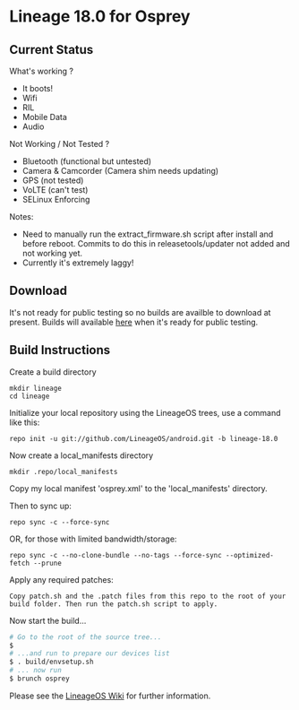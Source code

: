 
Lineage 18.0 for Osprey
=======================

Current Status
--------------

What's working ?
 - It boots!
 - Wifi
 - RIL
 - Mobile Data
 - Audio

Not Working / Not Tested ?
 - Bluetooth (functional but untested)
 - Camera & Camcorder (Camera shim needs updating)
 - GPS (not tested)
 - VoLTE (can't test)
 - SELinux Enforcing

Notes:
 - Need to manually run the extract_firmware.sh script after install and before reboot. Commits to do this in releasetools/updater not added and not working yet.
 - Currently it's extremely laggy!

Download
--------

It's not ready for public testing so no builds are availble to download at present.
Builds will available [here](https://chil360.github.io/) when it's ready for public testing.

Build Instructions
------------------
Create a build directory

	mkdir lineage
	cd lineage

Initialize your local repository using the LineageOS trees, use a command like this:

    repo init -u git://github.com/LineageOS/android.git -b lineage-18.0

Now create a local_manifests directory

    mkdir .repo/local_manifests

Copy my local manifest 'osprey.xml' to the 'local_manifests' directory.

Then to sync up:

    repo sync -c --force-sync

OR, for those with limited bandwidth/storage:

    repo sync -c --no-clone-bundle --no-tags --force-sync --optimized-fetch --prune

Apply any required patches:

    Copy patch.sh and the .patch files from this repo to the root of your build folder. Then run the patch.sh script to apply.	


Now start the build...

```bash
# Go to the root of the source tree...
$
# ...and run to prepare our devices list
$ . build/envsetup.sh
# ... now run
$ brunch osprey
```

Please see the [LineageOS Wiki](https://wiki.lineageos.org/) for further information.
